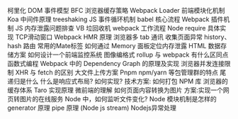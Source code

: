 柯里化
DOM 事件模型
BFC 
浏览器缓存策略
Webpack Loader
前端模块化机制
Koa 中间件原理
treeshaking
JS 事件循环机制
babel 核心流程
Webpack 插件机制
JS 内存泄露问题排查
VB 垃回收机
webpack 工作流程
Node require 具体实现
TCP滑动窗口 
Webpack HMR 原理
浏览器多 tab 通讯
收集页面异常
history、 hash 路由
常用的Mate标签
如何通过 Memory 面板定位内存泄露
HTML 数据存储方案
如何设计一个前端监控系统
图像编格式
rollup 与 webpack 有什么区同点
函数式编程
Webpack 中的 Dependency Graph 的原理及实现
浏览器并发连接限制 
XHR 与 fetch 的区别
大文件上传方案
Pnpm npm/yarn 等包管理群的特点
尾递归是什么
什么是响应式布局? 如何实现?
技术方案: 如何打包 NPM 库
浏览器的缓存体系
Taro 实现原理
微前端的理解
如何页面内容转换为图片 方案:实现一个网页转图片的在线服务
Node 中，如何监听文件变化?
Node 模块机制是怎样的
generator 原理
pipe 原理 (Node js stream)
Nodejs异常处理